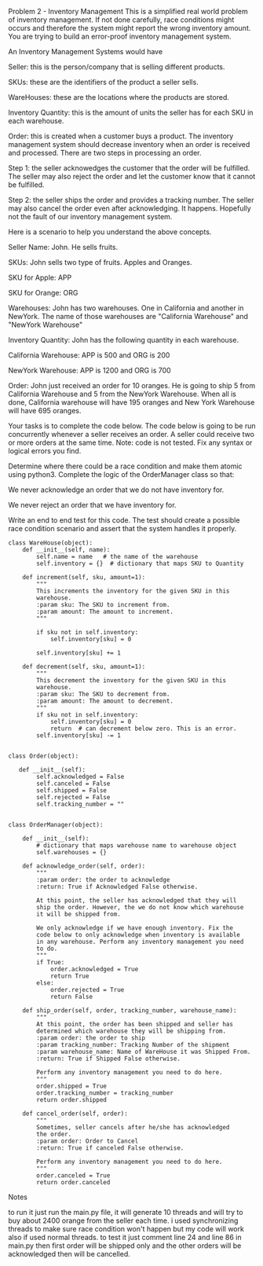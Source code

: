 Problem 2 - Inventory Management
This is a simplified real world problem of inventory management. 
If not done carefully, race conditions might occurs and therefore the system might report the wrong inventory amount. You are trying to build an error-proof inventory management system.

An Inventory Management Systems would have

Seller: this is the person/company that is selling different products.

SKUs: these are the identifiers of the product a seller sells.

WareHouses: these are the locations where the products are stored.

Inventory Quantity: this is the amount of units the seller has for each SKU in each warehouse.

Order: this is created when a customer buys a product. The inventory management system should decrease inventory when an order is received and processed. There are two steps in processing an order.

Step 1: the seller acknowedges the customer that the order will be fulfilled. The seller may also reject the order and let the customer know that it cannot be fulfilled.

Step 2: the seller ships the order and provides a tracking number. The seller may also cancel the order even after acknowledging. It happens. Hopefully not the fault of our inventory management system.

Here is a scenario to help you understand the above concepts.

Seller Name: John. He sells fruits.

SKUs: John sells two type of fruits. Apples and Oranges.

SKU for Apple: APP

SKU for Orange: ORG

Warehouses: John has two warehouses. One in California and another in NewYork. The name of those warehouses are "California Warehouse" and "NewYork Warehouse"

Inventory Quantity: John has the following quantity in each warehouse.

California Warehouse: APP is 500 and ORG is 200

NewYork Warehouse: APP is 1200 and ORG is 700

Order: John just received an order for 10 oranges. He is going to ship 5 from California Warehouse and 5 from the NewYork Warehouse. When all is done, California warehouse will have 195 oranges and New York Warehouse will have 695 oranges.

Your tasks is to complete the code below. The code below is going to be run concurrently whenever a seller receives an order. A seller could receive two or more orders at the same time. Note: code is not tested. Fix any syntax or logical errors you find.

Determine where there could be a race condition and make them atomic using python3. Complete the logic of the OrderManager class so that:

We never acknowledge an order that we do not have inventory for.

We never reject an order that we have inventory for.

Write an end to end test for this code. The test should create a possible race condition scenario and assert that the system handles it properly.


    class WareHouse(object):
        def __init__(self, name):
            self.name = name   # the name of the warehouse
            self.inventory = {}  # dictionary that maps SKU to Quantity
    
        def increment(self, sku, amount=1):
            """
            This increments the inventory for the given SKU in this 
            warehouse.
            :param sku: The SKU to increment from.
            :param amount: The amount to increment.
            """
    
            if sku not in self.inventory:
                self.inventory[sku] = 0
    
            self.inventory[sku] += 1
     
        def decrement(self, sku, amount=1):
            """
            This decrement the inventory for the given SKU in this 
            warehouse.
            :param sku: The SKU to decrement from.
            :param amount: The amount to decrement.
            """
            if sku not in self.inventory: 
                self.inventory[sku] = 0
                return  # can decrement below zero. This is an error.
            self.inventory[sku] -= 1


    class Order(object):
    
       def __init__(self):
            self.acknowledged = False  
            self.canceled = False
            self.shipped = False
            self.rejected = False
            self.tracking_number = ""
    
    
    class OrderManager(object):
    
        def __init__(self):  
            # dictionary that maps warehouse name to warehouse object
            self.warehouses = {} 
    
        def acknowledge_order(self, order):
            """
            :param order: the order to acknowledge
            :return: True if Acknowledged False otherwise.
    
            At this point, the seller has acknowledged that they will 
            ship the order. However, the we do not know which warehouse 
            it will be shipped from.
    
            We only acknowledge if we have enough inventory. Fix the 
            code below to only acknowledge when inventory is available 
            in any warehouse. Perform any inventory management you need
            to do.
            """
            if True:
                order.acknowledged = True
                return True
            else:
                order.rejected = True
                return False
    
        def ship_order(self, order, tracking_number, warehouse_name):
            """
            At this point, the order has been shipped and seller has 
            determined which warehouse they will be shipping from.
            :param order: the order to ship
            :param tracking_number: Tracking Number of the shipment
            :param warehouse_name: Name of WareHouse it was Shipped From.
            :return: True if Shipped False otherwise.
    
            Perform any inventory management you need to do here.
            """
            order.shipped = True
            order.tracking_number = tracking_number
            return order.shipped
        
        def cancel_order(self, order):
            """
            Sometimes, seller cancels after he/she has acknowledged 
            the order.
            :param order: Order to Cancel
            :return: True if canceled False otherwise.
    
            Perform any inventory management you need to do here.
            """
            order.canceled = True
            return order.canceled
	
	
Notes

to run it just run the main.py file, it will generate 10 threads and will try to buy about 2400 orange from the seller each time.
i used synchronizing threads to make sure race condition won't happen but my code will work also if used normal threads.
to test it just comment line 24 and line 86 in main.py then first order will be shipped only and the other orders will be 
acknowledged then will be cancelled.
